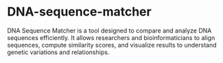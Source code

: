 # DNA-sequence-matcher
DNA Sequence Matcher is a tool designed to compare and analyze DNA sequences efficiently. It allows researchers and bioinformaticians to align sequences, compute similarity scores, and visualize results to understand genetic variations and relationships.
